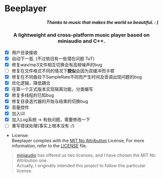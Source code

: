# Beeplayer  

*<h5 align="right">Thanks to music that makes the world so beautiful. : )</h5>*

<h3 align="center">A lightweight and cross-platform music player based on miniaudio and C++.</h3>  

- [x] 用户目录接收
- [x] 自动下一首, (不过依旧有一些潜在问题 TuT)
- [x] 修复wav/mp3文件相互切换会有高频噪声的bug
- [ ] 修复在文件格式不同的情况下**貌似**会因为双缓冲而卡顿
- [x] 修复在不同曲目下SampleRate不同而产生时间及音调出现问题的bug
- [x] 优化逻辑，降低耦合
- [x] 在第一个正式版本实现隔离功能，分类编写
- [x] 修复多线程的已知bug
- [x] 修复目录迭代器的开始与结束的切换bug
- [x] 音量控件
- [x] 加入UI
- [x] 加入Log系统 -> 有些问题，需要修改一下
- [ ] 重写错误处理(事实上根本没有 :/)

- License:  
 Beeplayer complies with the [MIT No Attribution](LICENSE) License, For more information, refer to the [LICENSE](LICENSE) file.  

 > [miniaudio](https://miniaud.io/) has offered us two licenses, and I have chosen the MIT No Attribution one.  
 > Actually, I originally intended this project to follow this particular license.

